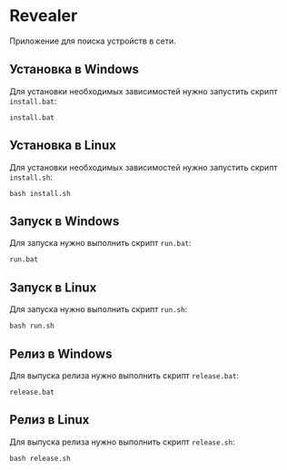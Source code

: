 # Revealer

Приложение для поиска устройств в сети.

## Установка в Windows

Для установки необходимых зависимостей нужно запустить скрипт `install.bat`:

```
install.bat
```

## Установка в Linux

Для установки необходимых зависимостей нужно запустить скрипт `install.sh`:

```
bash install.sh
```

## Запуск в Windows

Для запуска нужно выполнить скрипт `run.bat`:

```
run.bat
```

## Запуск в Linux

Для запуска нужно выполнить скрипт `run.sh`:

```
bash run.sh
```

## Релиз в Windows

Для выпуска релиза нужно выполнить скрипт `release.bat`:
```
release.bat
```
## Релиз в Linux

Для выпуска релиза нужно выполнить скрипт `release.sh`:

```
bash release.sh
```

